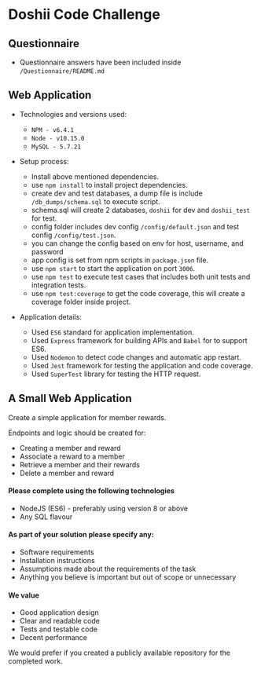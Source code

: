 # Doshii Code Challenge

## Questionnaire

- Questionnaire answers have been included inside `/Questionnaire/README.md`

## Web Application

- Technologies and versions used:

  - `NPM - v6.4.1`
  - `Node - v10.15.0`
  - `MySQL - 5.7.21`

- Setup process:

  - Install above mentioned dependencies.
  - use `npm install` to install project dependencies.
  - create dev and test databases, a dump file is include `/db_dumps/schema.sql` to execute script.
  - schema.sql will create 2 databases, `doshii` for dev and `doshii_test` for test.
  - config folder includes dev config `/config/default.json` and test config `/config/test.json`.
  - you can change the config based on env for host, username, and password
  - app config is set from npm scripts in `package.json` file.
  - use `npm start` to start the application on port `3006`.
  - use `npm test` to execute test cases that includes both unit tests and integration tests.
  - use `npm test:coverage` to get the code coverage, this will create a coverage folder inside project.

- Application details:

  - Used `ES6` standard for application implementation.
  - Used `Express` framework for building APIs and `Babel` for to support ES6.
  - Used `Nodemon` to detect code changes and automatic app restart.
  - Used `Jest` framework for testing the application and code coverage.
  - Used `SuperTest` library for testing the HTTP request.

## A Small Web Application

Create a simple application for member rewards.

Endpoints and logic should be created for:

- Creating a member and reward
- Associate a reward to a member
- Retrieve a member and their rewards
- Delete a member and reward

#### Please complete using the following technologies

- NodeJS (ES6) - preferably using version 8 or above
- Any SQL flavour

#### As part of your solution please specify any:

- Software requirements
- Installation instructions
- Assumptions made about the requirements of the task
- Anything you believe is important but out of scope or unnecessary

#### We value

- Good application design
- Clear and readable code
- Tests and testable code
- Decent performance

We would prefer if you created a publicly available repository for the completed work.
